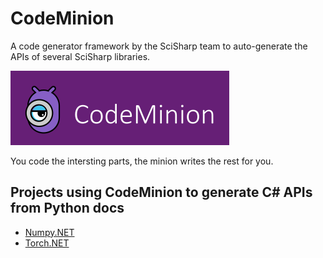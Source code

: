 # CodeMinion
A code generator framework by the SciSharp team to auto-generate the APIs of several SciSharp libraries.

![CodeMinion](art/code_minion.png)

You code the intersting parts, the minion writes the rest for you.

## Projects using CodeMinion to generate C# APIs from Python docs
* [Numpy.NET](https://github.com/SciSharp/Numpy.NET)
* [Torch.NET](https://github.com/SciSharp/Torch.NET)
